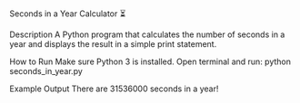 Seconds in a Year Calculator ⏳

Description
A Python program that calculates the number of seconds in a year and displays the result in a simple print statement.

How to Run
Make sure Python 3 is installed.
Open terminal and run:
python seconds_in_year.py

Example Output
There are 31536000 seconds in a year!